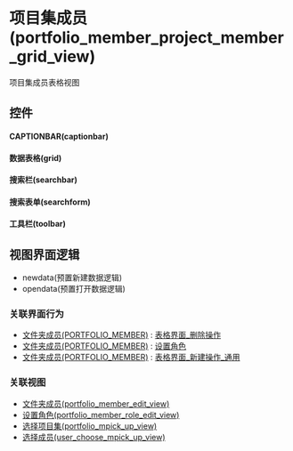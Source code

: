 # 项目集成员(portfolio_member_project_member_grid_view)  <!-- {docsify-ignore-all} -->


项目集成员表格视图



## 控件
#### CAPTIONBAR(captionbar)
#### 数据表格(grid)
#### 搜索栏(searchbar)
#### 搜索表单(searchform)
#### 工具栏(toolbar)

## 视图界面逻辑
  * newdata(预置新建数据逻辑)
  * opendata(预置打开数据逻辑)


### 关联界面行为
  * [文件夹成员(PORTFOLIO_MEMBER)](module/Base/portfolio_member) : [表格界面_删除操作](module/Base/portfolio_member#界面行为)
  * [文件夹成员(PORTFOLIO_MEMBER)](module/Base/portfolio_member) : [设置角色](module/Base/portfolio_member#界面行为)
  * [文件夹成员(PORTFOLIO_MEMBER)](module/Base/portfolio_member) : [表格界面_新建操作_通用](module/Base/portfolio_member#界面行为)

### 关联视图
  * [文件夹成员(portfolio_member_edit_view)](app/view/portfolio_member_edit_view)
  * [设置角色(portfolio_member_role_edit_view)](app/view/portfolio_member_role_edit_view)
  * [选择项目集(portfolio_mpick_up_view)](app/view/portfolio_mpick_up_view)
  * [选择成员(user_choose_mpick_up_view)](app/view/user_choose_mpick_up_view)

<script>
 const { createApp } = Vue
  createApp({
    data() {
      return {

      }
    }
  }).use(ElementPlus).mount('#app')
</script>